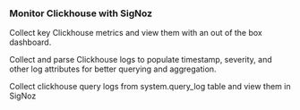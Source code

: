 ### Monitor Clickhouse with SigNoz

Collect key Clickhouse metrics and view them with an out of the box dashboard.  

Collect and parse Clickhouse logs to populate timestamp, severity, and other log attributes for better querying and aggregation.

Collect clickhouse query logs from system.query_log table and view them in SigNoz
